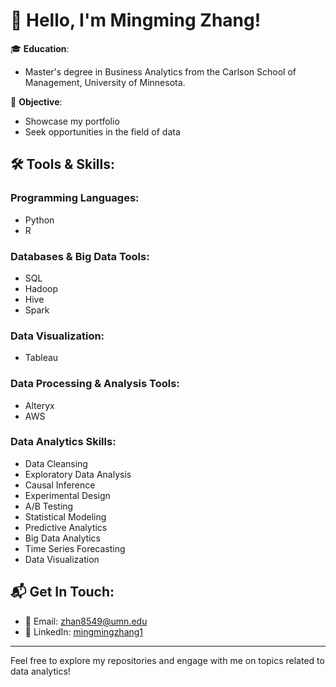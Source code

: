 # 👋 Hello, I'm Mingming Zhang!

🎓 **Education**: 
- Master's degree in Business Analytics from the Carlson School of Management, University of Minnesota.

💼 **Objective**: 
- Showcase my portfolio
- Seek opportunities in the field of data

## 🛠️ Tools & Skills:

### Programming Languages:
- Python
- R

### Databases & Big Data Tools:
- SQL
- Hadoop
- Hive
- Spark

### Data Visualization:
- Tableau

### Data Processing & Analysis Tools:
- Alteryx
- AWS

### Data Analytics Skills:
- Data Cleansing
- Exploratory Data Analysis
- Causal Inference
- Experimental Design
- A/B Testing
- Statistical Modeling
- Predictive Analytics
- Big Data Analytics
- Time Series Forecasting
- Data Visualization

## 📬 Get In Touch:
- 📧 Email: [zhan8549@umn.edu](mailto:zhan8549@umn.edu)
- 🔗 LinkedIn: [mingmingzhang1](https://www.linkedin.com/in/mingmingzhang1/)

---

Feel free to explore my repositories and engage with me on topics related to data analytics!

